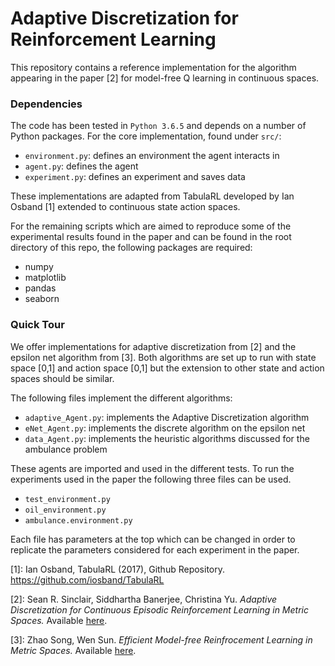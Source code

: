 # Adaptive Discretization for Reinforcement Learning
This repository contains a reference implementation for the algorithm
appearing in the paper \[2\] for model-free Q learning in continuous spaces.

### Dependencies
The code has been tested in `Python 3.6.5` and depends on a number of Python
packages. For the core implementation, found under `src/`:

* `environment.py`: defines an environment the agent interacts in
* `agent.py`: defines the agent
* `experiment.py`: defines an experiment and saves data

These implementations are adapted from TabulaRL developed by Ian Osband \[1\] extended to continuous state action spaces.


For the remaining scripts which are aimed to reproduce some of the experimental
results found in the paper and can be found in the root directory of this repo,
the following packages are required:

* numpy
* matplotlib
* pandas
* seaborn

### Quick Tour

We offer implementations for adaptive discretization from \[2\] and the epsilon net algorithm from \[3\].  Both algorithms are set up to run with state space [0,1] and action space [0,1] but the extension to other state and action spaces should be similar.

The following files implement the different algorithms:
* `adaptive_Agent.py`: implements the Adaptive Discretization algorithm
* `eNet_Agent.py`: implements the discrete algorithm on the epsilon net
* `data_Agent.py`: implements the heuristic algorithms discussed for the ambulance problem

These agents are imported and used in the different tests.  To run the experiments used in the paper the following three files can be used.
* `test_environment.py`
* `oil_environment.py`
* `ambulance.environment.py`

Each file has parameters at the top which can be changed in order to replicate the parameters considered for each experiment in the paper.


\[1\]: Ian Osband, TabulaRL (2017), Github Repository. https://github.com/iosband/TabulaRL

\[2\]: Sean R. Sinclair, Siddhartha Banerjee, Christina Yu. *Adaptive Discretization for Continuous Episodic Reinforcement Learning in Metric Spaces.*
Available [here]().

\[3\]: Zhao Song, Wen Sun. *Efficient Model-free Reinfrocement Learning in Metric Spaces.* Available [here](https://arxiv.org/abs/1905.00475).
